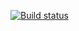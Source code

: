 [![Build status](https://ci.appveyor.com/api/projects/status/k58gvk85jkdot4lg/branch/main?svg=true)](https://ci.appveyor.com/project/Tikhon1966/homeworkpdd/branch/main)
